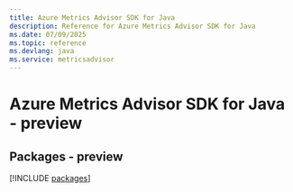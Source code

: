 ```yaml
---
title: Azure Metrics Advisor SDK for Java
description: Reference for Azure Metrics Advisor SDK for Java
ms.date: 07/09/2025
ms.topic: reference
ms.devlang: java
ms.service: metricsadvisor
---
```

# Azure Metrics Advisor SDK for Java - preview
## Packages - preview
[!INCLUDE [packages](metrics-advisor-index.md)]